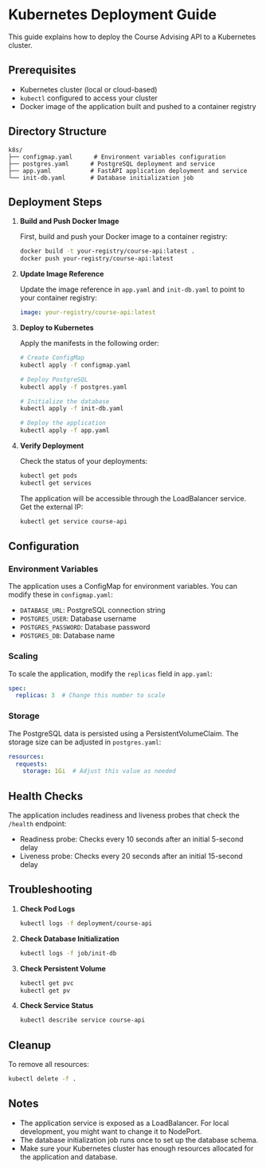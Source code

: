# Kubernetes Deployment Guide

This guide explains how to deploy the Course Advising API to a Kubernetes cluster.

## Prerequisites

- Kubernetes cluster (local or cloud-based)
- `kubectl` configured to access your cluster
- Docker image of the application built and pushed to a container registry

## Directory Structure

```
k8s/
├── configmap.yaml      # Environment variables configuration
├── postgres.yaml      # PostgreSQL deployment and service
├── app.yaml           # FastAPI application deployment and service
└── init-db.yaml       # Database initialization job
```

## Deployment Steps

1. **Build and Push Docker Image**

   First, build and push your Docker image to a container registry:
   ```bash
   docker build -t your-registry/course-api:latest .
   docker push your-registry/course-api:latest
   ```

2. **Update Image Reference**

   Update the image reference in `app.yaml` and `init-db.yaml` to point to your container registry:
   ```yaml
   image: your-registry/course-api:latest
   ```

3. **Deploy to Kubernetes**

   Apply the manifests in the following order:
   ```bash
   # Create ConfigMap
   kubectl apply -f configmap.yaml

   # Deploy PostgreSQL
   kubectl apply -f postgres.yaml

   # Initialize the database
   kubectl apply -f init-db.yaml

   # Deploy the application
   kubectl apply -f app.yaml
   ```

4. **Verify Deployment**

   Check the status of your deployments:
   ```bash
   kubectl get pods
   kubectl get services
   ```

   The application will be accessible through the LoadBalancer service. Get the external IP:
   ```bash
   kubectl get service course-api
   ```

## Configuration

### Environment Variables

The application uses a ConfigMap for environment variables. You can modify these in `configmap.yaml`:

- `DATABASE_URL`: PostgreSQL connection string
- `POSTGRES_USER`: Database username
- `POSTGRES_PASSWORD`: Database password
- `POSTGRES_DB`: Database name

### Scaling

To scale the application, modify the `replicas` field in `app.yaml`:
```yaml
spec:
  replicas: 3  # Change this number to scale
```

### Storage

The PostgreSQL data is persisted using a PersistentVolumeClaim. The storage size can be adjusted in `postgres.yaml`:
```yaml
resources:
  requests:
    storage: 1Gi  # Adjust this value as needed
```

## Health Checks

The application includes readiness and liveness probes that check the `/health` endpoint:
- Readiness probe: Checks every 10 seconds after an initial 5-second delay
- Liveness probe: Checks every 20 seconds after an initial 15-second delay

## Troubleshooting

1. **Check Pod Logs**
   ```bash
   kubectl logs -f deployment/course-api
   ```

2. **Check Database Initialization**
   ```bash
   kubectl logs -f job/init-db
   ```

3. **Check Persistent Volume**
   ```bash
   kubectl get pvc
   kubectl get pv
   ```

4. **Check Service Status**
   ```bash
   kubectl describe service course-api
   ```

## Cleanup

To remove all resources:
```bash
kubectl delete -f .
```

## Notes

- The application service is exposed as a LoadBalancer. For local development, you might want to change it to NodePort.
- The database initialization job runs once to set up the database schema.
- Make sure your Kubernetes cluster has enough resources allocated for the application and database. 